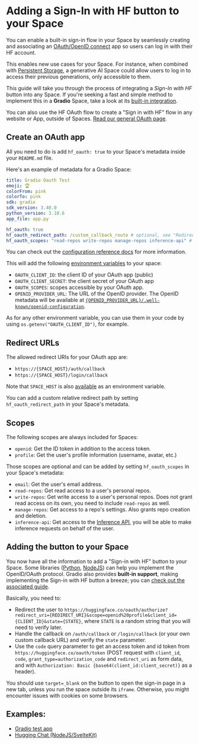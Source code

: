 # Adding a Sign-In with HF button to your Space

You can enable a built-in sign-in flow in your Space by seamlessly creating and associating an [OAuth/OpenID connect](https://developer.okta.com/blog/2019/10/21/illustrated-guide-to-oauth-and-oidc) app so users can log in with their HF account.

This enables new use cases for your Space. For instance, when combined with [Persistent Storage](https://huggingface.co/docs/hub/spaces-storage), a generative AI Space could allow users to log in to access their previous generations, only accessible to them.

<Tip>

This guide will take you through the process of integrating a *Sign-In with HF* button into any Space. If you're seeking a fast and simple method to implement this in a **Gradio** Space, take a look at its [built-in integration](https://www.gradio.app/guides/sharing-your-app#o-auth-login-via-hugging-face).

</Tip>

<Tip>

You can also use the HF OAuth flow to create a "Sign in with HF" flow in any website or App, outside of Spaces. [Read our general OAuth page](./oauth).

</Tip>

## Create an OAuth app

All you need to do is add `hf_oauth: true` to your Space's metadata inside your `README.md` file.

Here's an example of metadata for a Gradio Space:

```yaml
title: Gradio Oauth Test
emoji: 🏆
colorFrom: pink
colorTo: pink
sdk: gradio
sdk_version: 3.40.0
python_version: 3.10.6
app_file: app.py

hf_oauth: true
hf_oauth_redirect_path: /custom_callback_route # optional, see "Redirect URLs" below
hf_oauth_scopes: "read-repos write-repos manage-repos inference-api" # optional, see "Scopes" below. "openid profile" is always included.
```

You can check out the [configuration reference docs](./spaces-config-reference) for more information.

This will add the following [environment variables](https://huggingface.co/docs/hub/spaces-overview#helper-environment-variables) to your space:

- `OAUTH_CLIENT_ID`: the client ID of your OAuth app (public)
- `OAUTH_CLIENT_SECRET`: the client secret of your OAuth app
- `OAUTH_SCOPES`: scopes accessible by your OAuth app.
- `OPENID_PROVIDER_URL`: The URL of the OpenID provider. The OpenID metadata will be available at [`{OPENID_PROVIDER_URL}/.well-known/openid-configuration`](https://huggingface.co/.well-known/openid-configuration).

As for any other environment variable, you can use them in your code by using `os.getenv("OAUTH_CLIENT_ID")`, for example.

## Redirect URLs 

The allowed redirect URIs for your OAuth app are:

- `https://{SPACE_HOST}/auth/callback`
- `https://{SPACE_HOST}/login/callback`

Note that `SPACE_HOST` is also [available](https://huggingface.co/docs/hub/spaces-overview#helper-environment-variables) as an environment variable.

You can add a custom relative redirect path by setting `hf_oauth_redirect_path` in your Space's metadata.

## Scopes

The following scopes are always included for Spaces:

- `openid`: Get the ID token in addition to the access token.
- `profile`: Get the user's profile information (username, avatar, etc.)

Those scopes are optional and can be added by setting `hf_oauth_scopes` in your Space's metadata:

- `email`: Get the user's email address.
- `read-repos`: Get read access to a user's personal repos.
- `write-repos`: Get write access to a user's personal repos. Does not grant read access on its own, you need to include `read-repos` as well.
- `manage-repos`: Get access to a repo's settings. Also grants repo creation and deletion.
- `inference-api`: Get access to the [Inference API](https://huggingface.co/docs/api-inference/index), you will be able to make inference requests on behalf of the user.

## Adding the button to your Space

You now have all the information to add a "Sign-in with HF" button to your Space. Some libraries ([Python](https://github.com/lepture/authlib), [NodeJS](https://github.com/panva/node-openid-client)) can help you implement the OpenID/OAuth protocol. Gradio also provides **built-in support**, making implementing the Sign-in with HF button a breeze; you can [check out the associated guide](https://www.gradio.app/guides/sharing-your-app#o-auth-login-via-hugging-face).

Basically, you need to:

- Redirect the user to `https://huggingface.co/oauth/authorize?redirect_uri={REDIRECT_URI}&scope=openid%20profile&client_id={CLIENT_ID}&state={STATE}`, where `STATE` is a random string that you will need to verify later.
- Handle the callback on `/auth/callback` or `/login/callback` (or your own custom callback URL) and verify the `state` parameter.
- Use the `code` query parameter to get an access token and id token from `https://huggingface.co/oauth/token` (POST request with `client_id`, `code`, `grant_type=authorization_code` and `redirect_uri` as form data, and with `Authorization: Basic {base64(client_id:client_secret)}` as a header).

<Tip warning={true}>

You should use `target=_blank` on the button to open the sign-in page in a new tab, unless you run the space outside its `iframe`. Otherwise, you might encounter issues with cookies on some browsers.

</Tip>

## Examples:

- [Gradio test app](https://huggingface.co/spaces/Wauplin/gradio-oauth-test)
- [Hugging Chat (NodeJS/SvelteKit)](https://huggingface.co/spaces/coyotte508/chat-ui)
